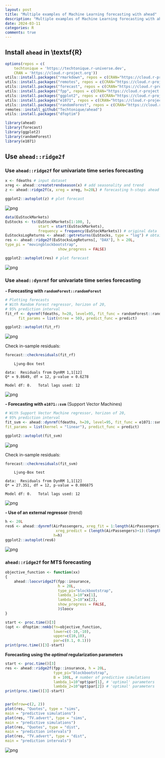 ```yaml
---
layout: post
title: "Multiple examples of Machine Learning forecasting with ahead"
description: "Multiple examples of Machine Learning forecasting with ahead (dynrmf and ridge2f)"
date: 2024-03-11
categories: R
comments: true
---
```


## Install `ahead` in \textsf{R}

```r
options(repos = c(
    techtonique = 'https://techtonique.r-universe.dev',
    CRAN = 'https://cloud.r-project.org'))
utils::install.packages("rmarkdown", repos = c(CRAN="https://cloud.r-project.org"))
utils::install.packages("remotes", repos = c(CRAN="https://cloud.r-project.org"))
utils::install.packages("forecast", repos = c(CRAN="https://cloud.r-project.org"))
utils::install.packages("fpp", repos = c(CRAN="https://cloud.r-project.org"))
utils::install.packages("ggplot2", repos = c(CRAN="https://cloud.r-project.org"))
utils::install.packages("e1071", repos = c(CRAN="https://cloud.r-project.org"))
utils::install.packages("randomForest", repos = c(CRAN="https://cloud.r-project.org"))
remotes::install_github("Techtonique/ahead")
utils::install.packages("dfoptim")
```

```r
library(ahead)
library(forecast)
library(ggplot2)
library(randomForest)
library(e1071)
```

## Use `ahead::ridge2f`

### Use `ahead::ridge2f` for univariate time series forecasting

```r
x <- fdeaths # input dataset
xreg <- ahead::createtrendseason(x) # add seasonality and trend
z <- ahead::ridge2f(x, xreg = xreg, h=20L) # forecasting h-steps ahead
```

```r
ggplot2::autoplot(z) # plot forecast
```
    
![png]({{base}}/images/2024-03-11/paper_11_0.png)
    

```r
data(EuStockMarkets)
EuStocks <- ts(EuStockMarkets[1:100, ],
               start = start(EuStockMarkets),
               frequency = frequency(EuStockMarkets)) # original data
EuStocksLogReturns <- ahead::getreturns(EuStocks, type = "log") # obtain log-returns
res <- ahead::ridge2f(EuStocksLogReturns[, "DAX"], h = 20L,
type_pi = "movingblockbootstrap",
                        show_progress = FALSE)
```

```r
ggplot2::autoplot(res) # plot forecast
```
    
![png]({{base}}/images/2024-03-11/paper_14_0.png)
    

### Use `ahead::dynrmf` for univariate time series forecasting

**- Forecasting with `randomForest::randomForest`**

```r
# Plotting forecasts
# With Random Forest regressor, horizon of 20,
# 95% prediction interval
fit_rf <- dynrmf(fdeaths, h=20, level=95, fit_func = randomForest::randomForest,
      fit_params = list(ntree = 50), predict_func = predict)
```

```r
ggplot2::autoplot(fit_rf)
```
    
![png]({{base}}/images/2024-03-11/paper_17_0.png)
    

Check in-sample residuals:

```r
forecast::checkresiduals(fit_rf)
```

    
    	Ljung-Box test
    
    data:  Residuals from DynRM 1,1[12]
    Q* = 9.8649, df = 12, p-value = 0.6278
    
    Model df: 0.   Total lags used: 12
    
    
![png]({{base}}/images/2024-03-11/paper_19_1.png)
    

**- Forecasting with `e1071::svm`** (Support Vector Machines)


```r
# With Support Vector Machine regressor, horizon of 20,
# 95% prediction interval
fit_svm <- ahead::dynrmf(fdeaths, h=20, level=95, fit_func = e1071::svm,
fit_params = list(kernel = "linear"), predict_func = predict)
```

```r
ggplot2::autoplot(fit_svm)
```

![png]({{base}}/images/2024-03-11/paper_22_0.png)
    

Check in-sample residuals:

```r
forecast::checkresiduals(fit_svm)
```

    
    	Ljung-Box test
    
    data:  Residuals from DynRM 1,1[12]
    Q* = 27.351, df = 12, p-value = 0.006875
    
    Model df: 0.   Total lags used: 12
    
![png]({{base}}/images/2024-03-11/paper_24_1.png)
    
**- Use of an external regressor** (trend)

```r
h <- 20L
res6 <- ahead::dynrmf(AirPassengers, xreg_fit = 1:length(AirPassengers),
                       xreg_predict = (length(AirPassengers)+1):(length(AirPassengers)+h),
                      h=h)
ggplot2::autoplot(res6)
```
    
![png]({{base}}/images/2024-03-11/paper_26_0.png)
    

### `ahead::ridge2f` for MTS forecasting

```r
objective_function <- function(xx)
{
    ahead::loocvridge2f(fpp::insurance,
                        h = 20L,
                        type_pi="blockbootstrap",
                        lambda_1=10^xx[1],
                        lambda_2=10^xx[2],
                        show_progress = FALSE,
                        )$loocv
}

start <- proc.time()[3]
(opt <- dfoptim::nmkb(fn=objective_function,
                      lower=c(-10,-10),
                      upper=c(10,10),
                      par=c(0.1, 0.1)))
print(proc.time()[3]-start)
```

**Forecasting using the _optimal_ regularization parameters**

```r
start <- proc.time()[3]
res <- ahead::ridge2f(fpp::insurance, h = 20L,
                      type_pi="blockbootstrap",
                      B = 100L, # number of predictive simulations
                      lambda_1=10^opt$par[1], # 'optimal' parameters
                      lambda_2=10^opt$par[2]) # 'optimal' parameters
print(proc.time()[3]-start)


par(mfrow=c(2, 2))
plot(res, "Quotes", type = "sims",
main = "predictive simulations")
plot(res, "TV.advert", type = "sims",
main = "predictive simulations")
plot(res, "Quotes", type = "dist",
main = "prediction intervals")
plot(res, "TV.advert", type = "dist",
main = "prediction intervals")
```
    
![png]({{base}}/images/2024-03-11/paper_30_1.png)
